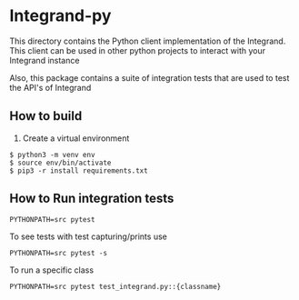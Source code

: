 # Integrand-py

This directory contains the Python client implementation of the Integrand. This client can be used in other python projects to interact with your Integrand instance

Also, this package contains a suite of integration tests that are used to test the API's of Integrand

## How to build

1. Create a virtual environment
```
$ python3 -m venv env
$ source env/bin/activate
$ pip3 -r install requirements.txt
```

## How to Run integration tests
```
PYTHONPATH=src pytest
```

To see tests with test capturing/prints use
```
PYTHONPATH=src pytest -s
```

To run a specific class
```
PYTHONPATH=src pytest test_integrand.py::{classname}
```